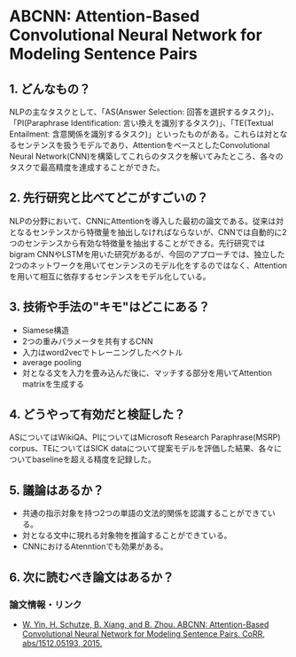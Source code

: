# ABCNN: Attention-Based Convolutional Neural Network for Modeling Sentence Pairs

## 1. どんなもの？

NLPの主なタスクとして、「AS(Answer Selection: 回答を選択するタスク)」、「PI(Paraphrase Identification: 言い換えを識別するタスク)」、「TE(Textual Entailment: 含意関係を識別するタスク)」といったものがある。これらは対となるセンテンスを扱うモデルであり、AttentionをベースとしたConvolutional Neural Network(CNN)を構築してこれらのタスクを解いてみたところ、各々のタスクで最高精度を達成することができた。

## 2. 先行研究と比べてどこがすごいの？

NLPの分野において、CNNにAttentionを導入した最初の論文である。従来は対となるセンテンスから特徴量を抽出しなければならないが、CNNでは自動的に2つのセンテンスから有効な特徴量を抽出することができる。先行研究ではbigram CNNやLSTMを用いた研究があるが、今回のアプローチでは、独立した2つのネットワークを用いてセンテンスのモデル化をするのではなく、Attentionを用いて相互に依存するセンテンスをモデル化している。

## 3. 技術や手法の"キモ"はどこにある？

* Siamese構造
* 2つの重みパラメータを共有するCNN
* 入力はword2vecでトレーニングしたベクトル
* average pooling
* 対となる文を入力を畳み込んだ後に、マッチする部分を用いてAttention matrixを生成する

## 4. どうやって有効だと検証した？

ASについてはWikiQA、PIについてはMicrosoft Research Paraphrase(MSRP) corpus、TEについてはSICK dataについて提案モデルを評価した結果、各々についてbaselineを超える精度を記録した。

## 5. 議論はあるか？

* 共通の指示対象を持つ2つの単語の文法的関係を認識することができている。
* 対となる文中に現れる対象物を推論することができている。
* CNNにおけるAtenntionでも効果がある。

## 6. 次に読むべき論文はあるか？



### 論文情報・リンク

* [W. Yin, H. Schutze, B. Xiang, and B. Zhou. ABCNN: Attention-Based Convolutional Neural Network for Modeling Sentence Pairs. CoRR, abs/1512.05193, 2015.](https://arxiv.org/abs/1512.05193)
